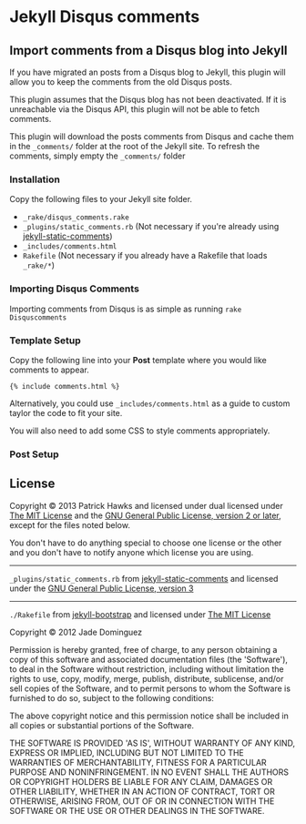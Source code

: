 # Jekyll Disqus comments
## Import comments from a Disqus blog into Jekyll

If you have migrated an posts from a Disqus blog to Jekyll,
this plugin will allow you to keep the comments from the old Disqus posts.

This plugin assumes that the Disqus blog has not been deactivated.
If it is unreachable via the Disqus API, this plugin will not be able to fetch comments.

This plugin will download the posts comments from Disqus and cache them in the `_comments/`
folder at the root of the Jekyll site. To refresh the comments, simply empty the `_comments/`
folder

### Installation

Copy the following files to your Jekyll site folder.

* `_rake/disqus_comments.rake`
* `_plugins/static_comments.rb`  (Not necessary if you're already using [jekyll-static-comments](https://github.com/mpalmer/jekyll-static-comments))
* `_includes/comments.html`
* `Rakefile` (Not necessary if you already have a Rakefile that loads `_rake/*`)

### Importing Disqus Comments

Importing comments from Disqus is as simple as running `rake Disquscomments`

### Template Setup

Copy the following line into your **Post** template where you would like comments to appear.

`{% include comments.html %}`

Alternatively, you could use `_includes/comments.html` as a guide to custom taylor the code to fit your site.

You will also need to add some CSS to style comments appropriately.

### Post Setup


## License

Copyright &copy; 2013 Patrick Hawks and licensed under dual licensed under [The MIT License](http://opensource.org/licenses/MIT) and the [GNU General Public License, version 2 or later](http://opensource.org/licenses/gpl-2.0.php), except for the files noted below.

You don't have to do anything special to choose one license or the other and you don't have to notify anyone which license you are using.

***

`_plugins/static_comments.rb` from [jekyll-static-comments](https://github.com/mpalmer/jekyll-static-comments) and licensed under the [GNU General Public License, version 3](http://opensource.org/licenses/gpl-3.0.html)

***

`./Rakefile` from [jekyll-bootstrap](http://jekyllbootstrap.com/) and licensed under [The MIT License](http://opensource.org/licenses/MIT)

Copyright &copy; 2012 Jade Dominguez

Permission is hereby granted, free of charge, to any person obtaining a copy
of this software and associated documentation files (the 'Software'), to deal
in the Software without restriction, including without limitation the rights
to use, copy, modify, merge, publish, distribute, sublicense, and/or sell
copies of the Software, and to permit persons to whom the Software is
furnished to do so, subject to the following conditions:

The above copyright notice and this permission notice shall be included in all
copies or substantial portions of the Software.

THE SOFTWARE IS PROVIDED 'AS IS', WITHOUT WARRANTY OF ANY KIND, EXPRESS OR
IMPLIED, INCLUDING BUT NOT LIMITED TO THE WARRANTIES OF MERCHANTABILITY,
FITNESS FOR A PARTICULAR PURPOSE AND NONINFRINGEMENT. IN NO EVENT SHALL THE
AUTHORS OR COPYRIGHT HOLDERS BE LIABLE FOR ANY CLAIM, DAMAGES OR OTHER
LIABILITY, WHETHER IN AN ACTION OF CONTRACT, TORT OR OTHERWISE, ARISING FROM,
OUT OF OR IN CONNECTION WITH THE SOFTWARE OR THE USE OR OTHER DEALINGS IN THE
SOFTWARE.
